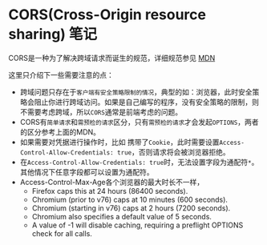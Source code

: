 # CORS(Cross-Origin resource sharing) 笔记
CORS是一种为了解决跨域请求而诞生的规范，详细规范参见 [MDN](https://developer.mozilla.org/zh-CN/docs/Web/HTTP/Access_control_CORS)

这里只介绍下一些需要注意的点：
- 跨域问题只存在于`客户端有安全策略限制的情况`，典型的如：浏览器，此时安全策略会阻止你进行跨域访问。如果是自己编写的程序，没有安全策略的限制，则不需要考虑跨域，所以`CORS`通常是前端考虑的问题。
- CORS有`简单请求`和`需预检的请求`区分，只有`需预检的请求`才会发起`OPTIONS`，两者的区分参考上面的MDN。
- 如果需要对凭据进行操作时，比如 携带了`Cookie`，此时需要设置`Access-Control-Allow-Credentials: true`，否则请求将会被浏览器拒绝。
- 在`Access-Control-Allow-Credentials: true`时，无法设置字段为通配符`*`。其他情况下任意字段都可以设置为通配符。
- Access-Control-Max-Age各个浏览器的最大时长不一样，
  - Firefox caps this at 24 hours (86400 seconds).
  - Chromium (prior to v76) caps at 10 minutes (600 seconds).
  - Chromium (starting in v76) caps at 2 hours (7200 seconds).
  - Chromium also specifies a default value of 5 seconds.
  - A value of -1 will disable caching, requiring a preflight OPTIONS check for all calls.